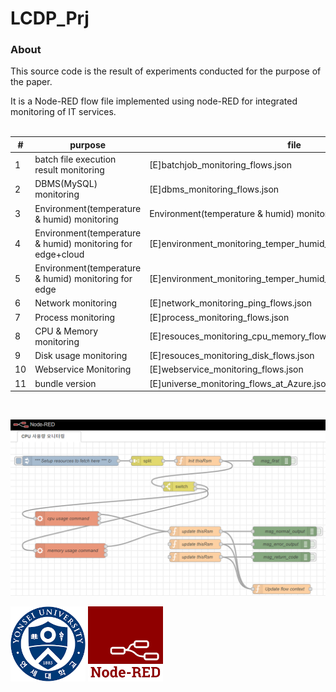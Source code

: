 LCDP_Prj
========

### About

This source code is the result of experiments conducted for the purpose of the paper.

It is a Node-RED flow file implemented using node-RED for integrated monitoring of IT services.   
<br/>

|#|purpose|file|
|------|---|---|
|1|batch file execution result monitoring|[E]batchjob_monitoring_flows.json|
|2|DBMS(MySQL) monitoring|[E]dbms_monitoring_flows.json|
|3|Environment(temperature & humid) monitoring|Environment(temperature & humid) monitoring|
|4|Environment(temperature & humid) monitoring for edge+cloud|[E]environment_monitoring_temper_humid_for_edge+cloud_flows.json|
|5|Environment(temperature & humid) monitoring for edge|[E]environment_monitoring_temper_humid_for_edge_flows.json|
|6|Network monitoring |[E]network_monitoring_ping_flows.json|
|7|Process monitoring |[E]process_monitoring_flows.json|
|8|CPU & Memory monitoring |[E]resouces_monitoring_cpu_memory_flows.json|
|9|Disk usage monitoring |[E]resouces_monitoring_disk_flows.json|
|10|Webservice Monitoring|[E]webservice_monitoring_flows.json|
|11|bundle version |[E]universe_monitoring_flows_at_Azure.json|

<br/>


<img src="/flow_example.png" title="example flow image" alt="Example of Flow image"></img><br/>

<img src="/yonsei_logo.png" width="120px" title="yonsei university logo" alt="yonsei university loog"></img>   <img src="/node-red-logo.png" width="120px" title="node red logo" alt="node red logo"></img><br/>
